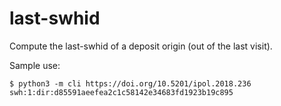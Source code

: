 last-swhid
=============

Compute the last-swhid of a deposit origin (out of the last visit).

Sample use:
```
$ python3 -m cli https://doi.org/10.5201/ipol.2018.236
swh:1:dir:d85591aeefea2c1c58142e34683fd1923b19c895
```
